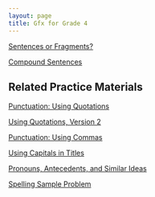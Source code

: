 ```yaml
---
layout: page
title: Gfx for Grade 4
---
```

<a href="/tutorials-v4/sentence_or_fragment_v1/index.html">Sentences or Fragments?</a>

<a href="/tutorials-v4/compound_sentences/index.html">Compound Sentences</a>


<!-- <a href="/tutorials-v4/compound_subject/index.html">Compound Subjects</a>


<a href="/tutorials-v4/compound_predicate/index.html">Compound Predicates</a>


<a href="/tutorials-v4/compound_object/index.html">Compound Objects</a>


<a href="/tutorials-v4/appositive/index.html">Appositives</a>


<a href="/tutorials-v4/relative_clause/index.html">Relative Clauses</a>


<a href="/tutorials-v4/present_participle_gerund/index.html">Present Participles and Gerunds</a>


<a href="/tutorials-v4/passive_active/index.html">Passive and Active Clauses</a>


<a href="/tutorials-v4/past_participle/index.html">Past Participles</a> -->


<h2>Related Practice Materials</h2>

<!-- <a href="/tutorials-v4/pronouns/index.html">Pronouns, Antecedents, and Similar Ideas</a> -->
<a href="/tutorials-v4/quotations_v1">Punctuation:  Using Quotations

<a href="/tutorials-v4/quotations_v2">Using Quotations, Version 2

<a href="/tutorials-v4/commas_v1">Punctuation:  Using Commas

<a href="/tutorials-v4/titles_v1">Using Capitals in Titles

<a href="/tutorials-v4/article_about_tablets_with_pronouns_marked/index.html">Pronouns, Antecedents, and Similar Ideas

<a href="/tutorials-v4/spelling_sample/index.html">Spelling Sample Problem